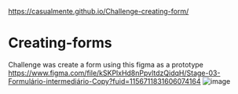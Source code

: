 https://casualmente.github.io/Challenge-creating-form/
# Creating-forms
Challenge was create a form using this figma as a prototype <br>
https://www.figma.com/file/kSKPlxHd8nPpvltdzQidqH/Stage-03-Formulário-intermediário-Copy?fuid=1156711831606074164
![image](https://user-images.githubusercontent.com/112674398/194434675-560cd93b-418f-4d2f-a857-87c9de4f6933.png)

